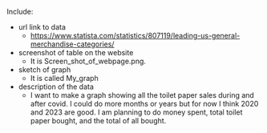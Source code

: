 Include:

* url link to data
  * https://www.statista.com/statistics/807119/leading-us-general-merchandise-categories/
* screenshot of table on the website
  * It is Screen_shot_of_webpage.png.
* sketch of graph
  * It is called My_graph
* description of the data
  * I want to make a graph showing all the toilet paper sales during and after covid. I could do more months or years but for now I think 2020 and 2023 are good. I am planning to do money spent, total toilet paper bought, and the total of all bought.